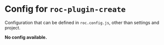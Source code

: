 # Config for `roc-plugin-create`

Configuration that can be defined in `roc.config.js`, other than settings and project.

__No config available.__
